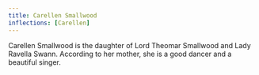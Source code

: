 ```yaml
---
title: Carellen Smallwood
inflections: [Carellen]
---
```


Carellen Smallwood is the daughter of Lord Theomar Smallwood and Lady Ravella Swann. According to her mother, she is a good dancer and a beautiful singer.


